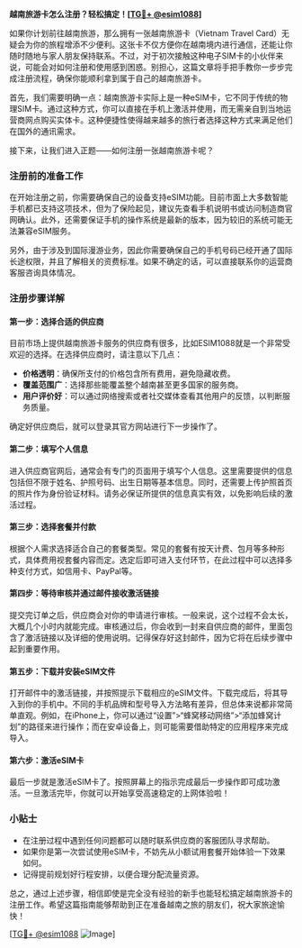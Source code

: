 **越南旅游卡怎么注册？轻松搞定！[[TG💪+ @esim1088](https://t.me/s/esim1088)]**

如果你计划前往越南旅游，那么拥有一张越南旅游卡（Vietnam Travel Card）无疑会为你的旅程增添不少便利。这张卡不仅方便你在越南境内进行通信，还能让你随时随地与家人朋友保持联系。不过，对于初次接触这种电子SIM卡的小伙伴来说，可能会对如何注册和使用感到困惑。别担心，这篇文章将手把手教你一步步完成注册流程，确保你能顺利拿到属于自己的越南旅游卡。

首先，我们需要明确一点：越南旅游卡实际上是一种eSIM卡，它不同于传统的物理SIM卡。通过这种方式，你可以直接在手机上激活并使用，而无需亲自到当地运营商网点购买实体卡。这种便捷性使得越来越多的旅行者选择这种方式来满足他们在国外的通讯需求。

接下来，让我们进入正题——如何注册一张越南旅游卡呢？

### 注册前的准备工作

在开始注册之前，你需要确保自己的设备支持eSIM功能。目前市面上大多数智能手机都已支持这项技术，但为了保险起见，建议先查看手机说明书或访问制造商官网确认。此外，还需要保证手机的操作系统是最新的版本，因为较旧的系统可能无法兼容eSIM服务。

另外，由于涉及到国际漫游业务，因此你需要确保自己的手机号码已经开通了国际长途权限，并且了解相关的资费标准。如果不确定的话，可以直接联系你的运营商客服咨询具体情况。

### 注册步骤详解

#### 第一步：选择合适的供应商

目前市场上提供越南旅游卡服务的供应商有很多，比如ESIM1088就是一个非常受欢迎的选择。在选择供应商时，请注意以下几点：

- **价格透明**：确保所支付的价格包含所有费用，避免隐藏收费。
- **覆盖范围广**：选择那些能覆盖整个越南甚至更多国家的服务商。
- **用户评价好**：可以通过网络搜索或者社交媒体查看其他用户的反馈，以判断服务质量。

确定好供应商后，就可以登录其官方网站进行下一步操作了。

#### 第二步：填写个人信息

进入供应商官网后，通常会有专门的页面用于填写个人信息。这里需要提供的信息包括但不限于姓名、护照号码、出生日期等基本信息。同时，还需要上传护照首页的照片作为身份验证材料。请务必保证所提供的信息真实有效，以免影响后续的激活过程。

#### 第三步：选择套餐并付款

根据个人需求选择适合自己的套餐类型。常见的套餐有按天计费、包月等多种形式，具体费用视套餐内容而定。选定后即可进入支付环节，在此过程中可以选择多种支付方式，如信用卡、PayPal等。

#### 第四步：等待审核并通过邮件接收激活链接

提交完订单之后，供应商会对你的申请进行审核。一般来说，这个过程不会太长，大概几个小时内就能完成。审核通过后，你会收到一封来自供应商的邮件，里面包含了激活链接以及详细的使用说明。记得保存好这封邮件，因为它将在后续步骤中起到重要作用。

#### 第五步：下载并安装eSIM文件

打开邮件中的激活链接，并按照提示下载相应的eSIM文件。下载完成后，将其导入到你的手机中。不同的手机品牌和型号导入方法略有差异，但总体来说都非常简单直观。例如，在iPhone上，你可以通过“设置”>“蜂窝移动网络”>“添加蜂窝计划”的路径来进行操作；而在安卓设备上，则可能需要借助特定的应用程序来完成导入。

#### 第六步：激活eSIM卡

最后一步就是激活eSIM卡了。按照屏幕上的指示完成最后一步操作即可成功激活。一旦激活完毕，你就可以开始享受高速稳定的上网体验啦！

### 小贴士

- 在注册过程中遇到任何问题都可以随时联系供应商的客服团队寻求帮助。
- 如果你是第一次尝试使用eSIM卡，不妨先从小额试用套餐开始体验一下效果如何。
- 记得提前规划好行程安排，以便合理分配流量资源。

总之，通过上述步骤，相信即使是完全没有经验的新手也能轻松搞定越南旅游卡的注册工作。希望这篇指南能够帮助到正在准备越南之旅的朋友们，祝大家旅途愉快！

[[TG💪+ @esim1088](https://t.me/s/esim1088) ![Image](https://i.postimg.cc/4NQfJmqS/Snipaste-2025-05-13-00-14-12.png)]